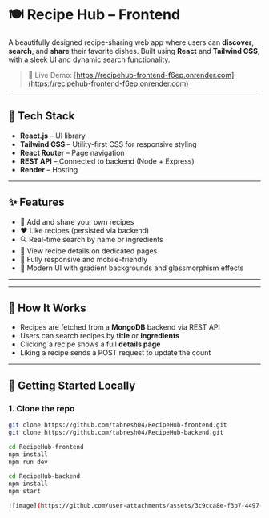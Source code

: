 # 🍽️ Recipe Hub – Frontend

A beautifully designed recipe-sharing web app where users can **discover**, **search**, and **share** their favorite dishes. Built using **React** and **Tailwind CSS**, with a sleek UI and dynamic search functionality.

> 🚀 Live Demo: [https://recipehub-frontend-f6ep.onrender.com](https://recipehub-frontend-f6ep.onrender.com)

---

## 🔧 Tech Stack

- **React.js** – UI library
- **Tailwind CSS** – Utility-first CSS for responsive styling
- **React Router** – Page navigation
- **REST API** – Connected to backend (Node + Express)
- **Render** – Hosting

---

## ✨ Features

- 📝 Add and share your own recipes
- ❤️ Like recipes (persisted via backend)
- 🔍 Real-time search by name or ingredients
- 🧾 View recipe details on dedicated pages
- 📱 Fully responsive and mobile-friendly
- 🎨 Modern UI with gradient backgrounds and glassmorphism effects

---


---

## 🧠 How It Works

- Recipes are fetched from a **MongoDB** backend via REST API
- Users can search recipes by **title** or **ingredients**
- Clicking a recipe shows a full **details page**
- Liking a recipe sends a POST request to update the count

---

## 🚀 Getting Started Locally

### 1. Clone the repo
```bash
git clone https://github.com/tabresh04/RecipeHub-frontend.git
git clone https://github.com/tabresh04/RecipeHub-backend.git

cd RecipeHub-frontend
npm install 
npm run dev

cd RecipeHub-backend
npm install 
npm start

![image](https://github.com/user-attachments/assets/3c9cca8e-f3b7-4497-a7f8-e5a427d43534)
